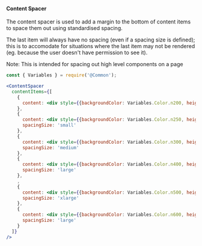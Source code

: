 #### Content Spacer

The content spacer is used to add a margin to the bottom of content items to space them out using standardised spacing.

The last item will always have no spacing (even if a spacing size is defined); this is to accomodate for situations where the last item may not be rendered (eg. because the user doesn't have permission to see it).

Note: This is intended for spacing out high level components on a page

```jsx
const { Variables } = require('@Common');

<ContentSpacer
  contentItems={[
    {
      content: <div style={{backgroundColor: Variables.Color.n200, height: '100px'}}>No bottom margin</div>
    },
    {
      content: <div style={{backgroundColor: Variables.Color.n250, height: '100px'}}>Small - 24px bottom margin</div>,
      spacingSize: 'small'
    },
    {
      content: <div style={{backgroundColor: Variables.Color.n300, height: '100px'}}>Medium - 32px bottom margin</div>,
      spacingSize: 'medium'
    },
    {
      content: <div style={{backgroundColor: Variables.Color.n400, height: '100px'}}>Large - 40px bottom margin</div>,
      spacingSize: 'large'
    },
    ,
    {
      content: <div style={{backgroundColor: Variables.Color.n500, height: '100px'}}>XLarge - 56px bottom margin</div>,
      spacingSize: 'xlarge'
    },
    {
      content: <div style={{backgroundColor: Variables.Color.n600, height: '100px'}}>Last item always has no bottom margin</div>,
      spacingSize: 'large'
    }
  ]}
/>
```
